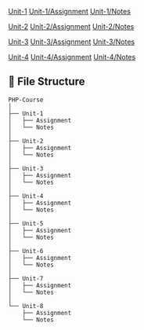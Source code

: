 


[Unit-1](Unit-1)
    [Unit-1/Assignment](Unit-1/Assignment/assignment-1.md)
    [Unit-1/Notes](Unit-1/Notes/Notes.md)

[Unit-2](Unit-2)
    [Unit-2/Assignment](Unit-2/Assignment/assignment-2.md)
    [Unit-2/Notes](Unit-2/Notes/Notes.md)

[Unit-3](Unit-3)
    [Unit-3/Assignment](Unit-3/Assignment/assignment-3.md)
    [Unit-3/Notes](Unit-3/Notes/Notes.md)

[Unit-4](Unit-4)
    [Unit-4/Assignment](Unit-4/Assignment/assignment-4.md)
    [Unit-4/Notes](Unit-4/Notes/Notes.md)


## 📁 File Structure

```plaintext
PHP-Course
│
├── Unit-1 
│   ├── Assignment 
│   └── Notes
│
├── Unit-2
│   ├── Assignment
│   └── Notes
│
├── Unit-3
│   ├── Assignment
│   └── Notes
│
├── Unit-4
│   ├── Assignment
│   └── Notes
│
├── Unit-5
│   ├── Assignment
│   └── Notes
│
├── Unit-6
│   ├── Assignment
│   └── Notes
│
├── Unit-7
│   ├── Assignment
│   └── Notes
│
└── Unit-8
    ├── Assignment
    └── Notes

